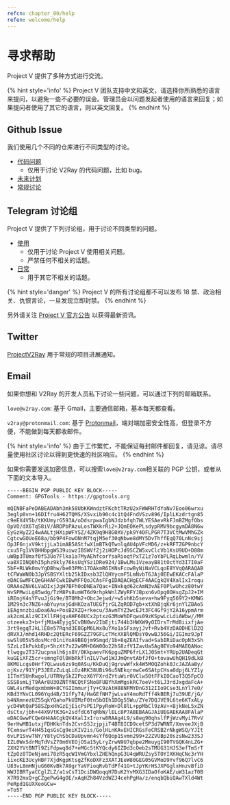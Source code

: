 ```yaml
---
refcn: chapter_00/help
refen: welcome/help
---
```


# 寻求帮助

Project V 提供了多种方式进行交流。

{% hint style='info' %}
Project V 团队支持中文和英文，请选择你所熟悉的语言来提问，以避免一些不必要的误会。管理员会以问题发起者使用的语言来回复；如果提问者使用了其它的语言，则以英文回复。
{% endhint %}

## Github Issue

我们使用几个不同的仓库进行不同类型的讨论。

* [代码问题](https://github.com/v2ray/v2ray-core/issues)
  * 仅用于讨论 V2Ray 的代码问题，比如 bug。
* [未来计划](https://github.com/v2ray/planning/issues)
* [常规讨论](https://github.com/v2ray/discussion/issues)

## Telegram 讨论组

Project V 提供了下列讨论组，用于讨论不同类型的问题。

* [使用](https://t.me/v2fly_chat)
  * 仅用于讨论 Project V 使用相关问题。
  * 严禁任何不相关的话题。
* [日常](https://t.me/joinchat/DNcazUIYaH80uVfeS716jg)
  * 用于其它不相关的话题。

{% hint style='danger' %}
Project V 的所有讨论组都不可以发布 18 禁、政治相关、仇恨言论，一旦发现立即封禁。
{% endhint %}

另外请关注 [Project V 官方公告](https://t.me/v2fly) 以获得最新资讯。

## Twitter

[ProjectV2Ray](https://twitter.com/projectv2ray) 用于常规的项目进展通知。

## Email

如果你想和 V2Ray 的开发人员私下讨论一些问题，可以通过下列的邮箱联系。

`love@v2ray.com`: 基于 Gmail，主要通信邮箱，基本每天都查看。

`v2ray@protonmail.com`: 基于 [Protonmail](https://protonmail.com/)，端对端加密安全性高，但登录不方便，不能做到每天都收邮件。

{% hint style='info' %}
由于工作繁忙，不能保证每封邮件都回复，请见谅。请尽量使用社区讨论以得到更快速的社区响应。
{% endhint %}

如果你需要发送加密信息，可以搜索`love@v2ray.com`相关联的 PGP 公钥，或者从下面的文本导入。

```
-----BEGIN PGP PUBLIC KEY BLOCK-----
Comment: GPGTools - https://gpgtools.org

mQINBFaPeDABEADAbh3mk58UbKKWndztFKchtTRzU2xFWWRHTdYaNv7Eoo06wrxu
3eglp0vn+16DIfru4H62TQMS/XSvxib90c4c1tQ4FndVSzv896/IplLKzdrtgn85
c9eEX4V5b/tKKUmyrG593A/oDdsrpwaIgbNJdzbfqh7WLYESAevRkFJmBZMgfObs
0pVO/dX6TqS8iV/ARDPbPAzuLosTWXkrRi2+JQmEOKePLsdypRMV9bcgymDA8N6w
EyGzHyZ2I4wAALtjHXipWFYSZ/4ZK9q9H8G0XV/pk9Y4OFLPGR7T3VCtMwVMhGZk
CgtcwGOUoE68a/bb9P4FowONnM7tqjM5ef30qNbwe8dMY5DvThffEqQ70LnNc9sj
OpJF6njxV9ktjjLa3imAB5AStfwX1mBTkQTwnlqAU4pVFcMD6/z+kRFTZGP9nbcY
cxu5Fg1VVBHHbpgWS39uiwzIBSWVfZj2iHOPcJd9SCZW5xvClcVb1KsU9UD+D88m
uWBp3TUmxf0f53Uo7Flka1a7MyAEhfcorYsaRioqtPxTZ1z7oYbPLRqLbwmln/YV
va8XIINQ0hI5phz9kly76ksUqYSz1DRe924/1BwLMs1VzeayB81tOctYd3I7I0aF
5bF+RLWk0mvYgDBhw/be03PMn17OAkmR6IKNsFcowByNiNaVCLqoE8YVqQARAQAB
tCFWaWN0b3JpYSBSYXltb25kIDxsb3ZlQHYycmF5LmNvbT6JAj0EEwEKACcFAlaP
eDACGwMFCQeGH4AFCwkIBwMFFQoJCAsFFgIDAQACHgECF4AACgkQV4XalIxIroqu
ORAAoZNV6LVaDIxjJgH7BFh0oDNEa7Qac+INxkqd62cAmN3vAEF0PlwUhcz80twY
WvSPMwiLg85wdg/TzM8Ps8umWT6d9rhpkWnlZWyRFYJBpxn6vOpg0OHsgZpJ2+IM
iREmjK4sYFvuJjGi9e/BT0Mh2+ObcJejwd/+w5vhKb5seva+hw9Fyq569Y2+KMWG
1M29n3c7NZ6+abYuynxjGdHKOzaTUEGfjrGLZqROD7gb+xtXhBjqKr6jnYlZBAo5
iEAgnnzbiuDoa6Au+PosB2XZQ+rkecu/3AvmTYZ3wcEJt3FC4Gf9jY2A16ypmArm
ak2cmLAlz9CIXllFHjqvAHF68UCx2ptxzG3MoWhDFqws09zKSpwLcLdiAWbw//MM
otzeekx3+b+fjMUa4Eyjg5CvBN0wv2IbEjti744b3HWXW9yOIDrsTrMd8iixfjAe
3rt9egqTJkLlE8e57Rqnd3E8GpM6LWx8uYXo1aSFxayjJvf+Rvb4VzDA0DHElD2Q
dRVXJ/mhd14RHDc2QtERcF69GZZ79GFLcTMcXXBlQMDsY0vwBJ56Gi/IGImz9JpT
swSlU05VSdosMcr01niYoA9BEQjm9Smgd/1b+8qZEAIfvad+SabIRiDacOpN3xSh
SZzLzIkPukbEp+5hzXt7x22w9M+D6W0Oo22hS8zfV1ZavUa5Ag0EVo94MAEQANoc
tlwqgv2T372ucpnalh6js8Y/0KkpaevFK6pguZMP6frLX1J05mt+YRUp2UADeqGt
kuGEiXFZ5cr+smngF0l0HbRkflnILV7wd1WJJmQnvtAbfJfO+tovawUhQH19dLkB
8KMULcgs0Hrf7QLwus6zs9q0ASu/KkDuQj9gruwWfxk4W5MOQZohk0JcJAZAaBy/
ojKxz/91YjP3JEEzZuLqLiOz4RK38UBi96u5NEkqrmwCe6SAtpCHsa0dpj6LYZ1y
1ITmYSUnRwgol/UTRNySkZ2PozX6YFXrdZYtuWir0VClw50tFFkIOCaoT3Q5FpCO
SSS8smLjT9AAr8U3OZNTfNCQtFSNo8FUBYhXmMgskRC7oeV+t6LJ3rdJxgdaFcA+
GWL4srMedqxmbmW+8CYGIImmurjTy+C9zAtH88NFMYDnG312IIo9Cse3LnYl7eO/
KBd3YNvCL096Yqd4B/31fFy74/HaGEfNH7jwLvaY4moRdTff4kBERj7u39UE/jG/
b4NXmnezUZ55qkYQahoPkUIMzF0tn5bOIh1DOg55Wu/ZYe7DQJVE9L6te6KTxALy
ycD4WtQaP58SZpxHhGzEjEicPsPE1PpyRoW+Dl8lL+ppMbCl9zAV++BjkNeL5xZN
dsCtx/jbh+44X9VtK3G+2sdfdC6TqRbW/lELc8P7ABEBAAGJAiUEGAEKAA8FAlaP
eDACGwwFCQeGH4AACgkQV4XalIxIrorw8RAAg4L9/s8eg90qhslfPjWzvMyi7RvV
9erHwMB1utxjFDHKknTds2CvnS5JzjpjiT4BT8ICD9cetSP3d7WRNT/XmveeJXjB
TCxmswrT4H451qsGsCg9eiKIV2is/GolHLnKAvEHICRGsFeCRSB2rNkgWSQ/YJIt
6vLP1SvwTNY/Y8tyChSbCDaUpvmn4sYf6Qop1Svmn299+22ZVUBp20szsNw233SJ
IZL0WxSdrMqTdVsZ70m6VEOjOSa15yLryZrwN9U7qbpe2MmuygI90TVGQK4nLZG+
2XH2YVtBNTl9ZiFdpwq8d7+eMGcStKYQcdy6IZDd3cOeb2sTMUG31HJS3efTmSrT
tZpOz8TDeNjami78zR5qcW1VmGYbxlZHEhQnpG3U4qWRUZsy5TOYIXKHqCNc3rYH
iixcKE3UcyHBF7XjdKgpKtsgZfKoDXFz3XATJEeW80GEG05GVMoD9Yvf96Q7lvC6
U83vL8mHNjuG60KvBk7A9grYaVFioqRvbTdPf41G+tJpYKrHSJXPGglxHnzvBfiD
WWJIBRTyaCCglZLZ/a1sCsT1DciDWQoqqH7DuK2YvMXG3IDaOfoKAE/uW31azT0B
X7R92mxQ+gCZgePwG4gOE/xAqHZh84VzdWZJ4cehPgHa/z/enqbQbiQAwTXld4Wt
PeRpd1GUXXeoGCw=
=To5T
-----END PGP PUBLIC KEY BLOCK-----
```
